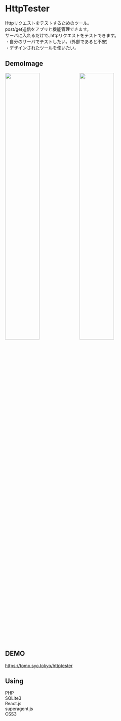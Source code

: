 # HttpTester
Httpリクエストをテストするためのツール。  
post/get送信をアプリと機能管理できます。  
サーバに入れるだけで､httpリクエストをテストできます。  
・自分のサーバでテストしたい。(外部であると不安)  
・デザインされたツールを使いたい。  

## DemoImage
<img src="https://tomo.syo.tokyo/openimg/httptester_MainPageConfilm6.jpg" width="47%">
<img src="https://tomo.syo.tokyo/openimg/httptester_NewApp6.jpg" width="47%">  

## DEMO
<a href='https://tomo.syo.tokyo/httptester'>https://tomo.syo.tokyo/httptester</a>  

## Using
PHP  
SQLite3  
React.js  
superagent.js  
CSS3  